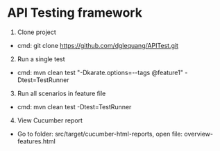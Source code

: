 # API Testing framework

1. Clone project
- cmd: git clone https://github.com/dglequang/APITest.git

2. Run a single test
- cmd: mvn clean test "-Dkarate.options=--tags @feature1" -Dtest=TestRunner

3. Run all scenarios in feature file
- cmd: mvn clean test -Dtest=TestRunner

4. View Cucumber report
- Go to folder: src/target/cucumber-html-reports, open file: overview-features.html
